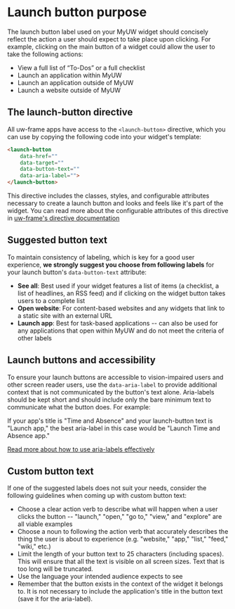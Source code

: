 # Launch button purpose

The launch button label used on your MyUW widget should concisely reflect the action a user should expect to take place upon clicking.
For example, clicking on the main button of a widget could allow the user to take the following actions:

* View a full list of “To-Dos” or a full checklist
* Launch an application within MyUW
* Launch an application outside of MyUW
* Launch a website outside of MyUW

## The launch-button directive

All uw-frame apps have access to the `<launch-button>` directive, which you can use by copying the following code into your widget's template:

```html
<launch-button
	data-href=""
	data-target=""
	data-button-text=""
	data-aria-label="">
</launch-button>
```

This directive includes the classes, styles, and configurable attributes necessary to create a launch button and looks and feels like it's part
of the widget. You can read more about the configurable attributes of this directive in [uw-frame's directive documentation](http://uw-madison-doit.github.io/uw-frame/latest/#/md/directives)

## Suggested button text

To maintain consistency of labeling, which is key for a good user experience, **we strongly suggest you choose from following labels** for
your launch button's `data-button-text` attribute:

* **See all**: Best used if your widget features a list of items (a checklist, a list of headlines, an RSS feed) and if clicking on the widget button takes users to a complete list
* **Open website**: For content-based websites and any widgets that link to a static site with an external URL
* **Launch app**: Best for task-based applications -- can also be used for any applications that open within MyUW and do not meet the criteria of other labels

## Launch buttons and accessibility

To ensure your launch buttons are accessible to vision-impaired users and other screen reader users, use the `data-aria-label`
to provide additional context that is not communicated by the button's text alone. Aria-labels should be kept short and should include
only the bare minimum text to communicate what the button does. For example:

If your app's title is "Time and Absence" and your launch-button text is "Launch app," the best aria-label in this case would be "Launch Time and Absence app."

[Read more about how to use aria-labels effectively](https://developer.mozilla.org/en-US/docs/Web/Accessibility/ARIA/ARIA_Techniques/Using_the_aria-label_attribute)

## Custom button text

If one of the suggested labels does not suit your needs, consider the following guidelines when coming up with custom button text:

* Choose a clear action verb to describe what will happen when a user clicks the button -- "launch," "open," "go to," "view," and "explore" are all viable examples
* Choose a noun to following the action verb that accurately describes the thing the user is about to experience (e.g. "website," "app," "list," "feed," "wiki," etc.)
* Limit the length of your button text to 25 characters (including spaces). This will ensure that all the text is visible on all screen sizes. Text that is too long will be truncated.
* Use the language your intended audience expects to see
* Remember that the button exists in the context of the widget it belongs to. It is not necessary to include the application's title in the button text (save it for the aria-label).
